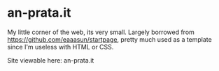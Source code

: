 # an-prata.it
My little corner of the web, its very small. Largely borrowed from https://github.com/eaaasun/startpage, pretty much used as a template since I'm useless with HTML or CSS.

Site viewable here:
an-prata.it
